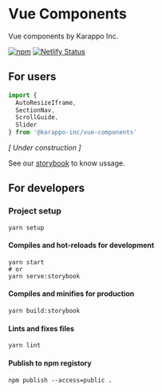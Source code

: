 # Vue Components

Vue components by Karappo Inc.

[![npm](https://nodei.co/npm/@karappo-inc/vue-components.png?mini=true)](https://www.npmjs.com/package/@karappo-inc/vue-components)
[![Netlify Status](https://api.netlify.com/api/v1/badges/8d34d1a8-b9d9-427e-9cd3-837b18e0663e/deploy-status)](https://app.netlify.com/sites/karappo-vue-components/deploys)


## For users

```js
import {
  AutoResizeIframe,
  SectionNav,
  ScrollGuide,
  Slider
} from '@karappo-inc/vue-components'
```

*[ Under construction ]*

See our [storybook](https://karappo-vue-components.netlify.app/) to know ussage.

## For developers

### Project setup
```
yarn setup
```

#### Compiles and hot-reloads for development
```
yarn start
# or
yarn serve:storybook
```

#### Compiles and minifies for production
```
yarn build:storybook
```

#### Lints and fixes files
```
yarn lint
```

#### Publish to npm registory
```
npm publish --access=public .
```
